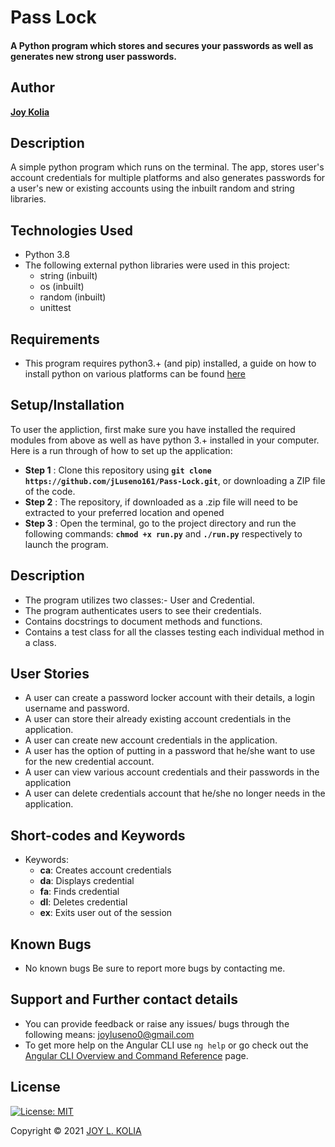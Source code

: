 # Pass Lock

####  A Python program which stores and secures your passwords as well as generates new strong user passwords.

## Author

[**Joy Kolia**](https://github.com/jLuseno161)

## Description

A simple python program which runs on the terminal. The app, stores user's account credentials for multiple platforms and also generates passwords for a user's new or existing accounts using the inbuilt random and string libraries.

## Technologies Used

* Python 3.8
* The following external python libraries were used in this project:
    - string (inbuilt)
    - os (inbuilt)
    - random (inbuilt)
    - unittest

## Requirements

* This program requires python3.+ (and pip) installed, a guide on how to install python on various platforms can be found [here](https://www.python.org/)

## Setup/Installation

To user the appliction, first make sure you have installed the required modules from above as well as have python 3.+ installed in your computer.
Here is a run through of how to set up the application:
* **Step 1** : Clone this repository using **`git clone https://github.com/jLuseno161/Pass-Lock.git`**, or downloading a ZIP file of the code.
* **Step 2** : The repository, if downloaded as a .zip file will need to be extracted to your preferred location and opened
* **Step 3** : Open the terminal, go to the project directory and run the following commands: **`chmod +x run.py`** and **`./run.py`** respectively to launch the program.

## Description

* The program utilizes two classes:- User and Credential.
* The program authenticates users to see their credentials.
* Contains docstrings to document methods and functions.
* Contains a test class for all the classes testing each individual method in a class.

## User Stories

* A user can create a password locker account with their details, a login username and password.
* A user can store their already existing account credentials in the application.
* A user can create new account credentials in the application.
* A user has the option of putting in a password that he/she want to use for the new credential account.
* A user can view various account credentials and their passwords in the application
* A user can delete credentials account that he/she no longer needs in the application.

## Short-codes and Keywords

* Keywords:
    - **ca**: Creates account credentials
    - **da**: Displays credential
    - **fa**: Finds credential
    - **dl**: Deletes credential
    - **ex**: Exits user out of the session

## Known Bugs

* No known bugs
Be sure to report more bugs by contacting me.

## Support and Further contact details

* You can provide feedback or raise any issues/ bugs through the following means:
 joyluseno0@gmail.com
* To get more help on the Angular CLI use `ng help` or go check out the [Angular CLI Overview and Command Reference](https://angular.io/cli) page.

## License

[![License: MIT](https://img.shields.io/badge/License-MIT-yellow.svg)](LICENSE)

Copyright © 2021  [JOY L. KOLIA](https://github.com/jLuseno161)

